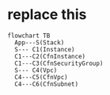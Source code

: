 # replace this



```mermaid
flowchart TB
  App---S(Stack)
  S--- C1(Instance)
  C1---C2(CfnInstance)
  C1---C3(CfnSecurityGroup)
  S--- C4(Vpc)
  C4---C5(CfnVpc)
  C4---C6(CfnSubnet)
```
